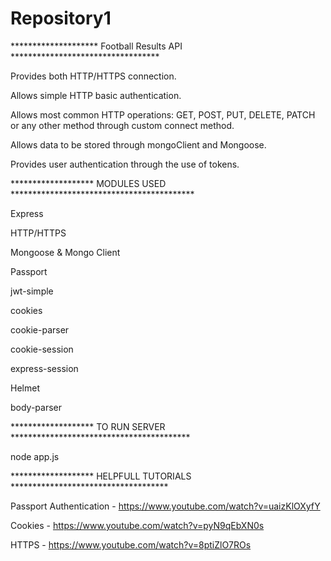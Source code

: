 # Repository1

******************** Football Results API **********************************


Provides both HTTP/HTTPS connection.

Allows simple HTTP basic authentication.

Allows most common HTTP operations: GET, POST, PUT, DELETE, PATCH or any other method through custom connect method.

Allows data to be stored through mongoClient and Mongoose.

Provides user authentication through the use of tokens.

******************* MODULES USED ******************************************

Express

HTTP/HTTPS

Mongoose & Mongo Client

Passport 

jwt-simple

cookies

cookie-parser

cookie-session

express-session

Helmet

body-parser

******************* TO RUN SERVER *****************************************

node app.js

******************* HELPFULL TUTORIALS ************************************

Passport Authentication - https://www.youtube.com/watch?v=uaizKlOXyfY

Cookies - https://www.youtube.com/watch?v=pyN9qEbXN0s

HTTPS - https://www.youtube.com/watch?v=8ptiZlO7ROs




